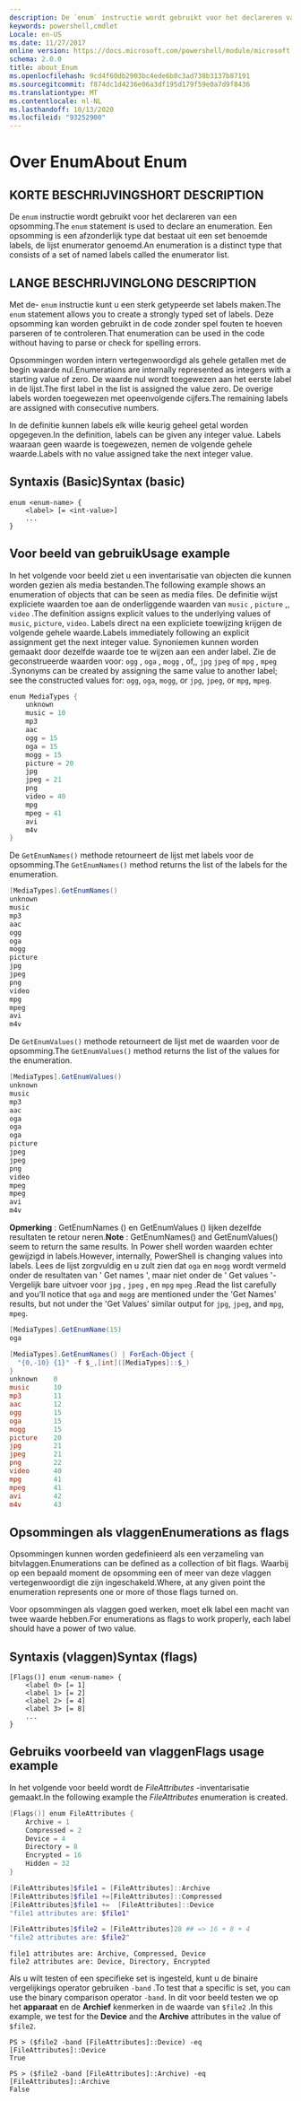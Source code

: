 ```yaml
---
description: De `enum` instructie wordt gebruikt voor het declareren van een opsomming. Een opsomming is een afzonderlijk type dat bestaat uit een set benoemde labels, de lijst enumerator genoemd.
keywords: powershell,cmdlet
Locale: en-US
ms.date: 11/27/2017
online version: https://docs.microsoft.com/powershell/module/microsoft.powershell.core/about/about_enum?view=powershell-7&WT.mc_id=ps-gethelp
schema: 2.0.0
title: about_Enum
ms.openlocfilehash: 9cd4f60db2903bc4ede6b0c3ad738b3137b87191
ms.sourcegitcommit: f874dc1d4236e06a3df195d179f59e0a7d9f8436
ms.translationtype: MT
ms.contentlocale: nl-NL
ms.lasthandoff: 10/13/2020
ms.locfileid: "93252900"
---
```

# <a name="about-enum"></a><span data-ttu-id="e7e60-105">Over Enum</span><span class="sxs-lookup"><span data-stu-id="e7e60-105">About Enum</span></span>

## <a name="short-description"></a><span data-ttu-id="e7e60-106">KORTE BESCHRIJVING</span><span class="sxs-lookup"><span data-stu-id="e7e60-106">SHORT DESCRIPTION</span></span>
<span data-ttu-id="e7e60-107">De `enum` instructie wordt gebruikt voor het declareren van een opsomming.</span><span class="sxs-lookup"><span data-stu-id="e7e60-107">The `enum` statement is used to declare an enumeration.</span></span> <span data-ttu-id="e7e60-108">Een opsomming is een afzonderlijk type dat bestaat uit een set benoemde labels, de lijst enumerator genoemd.</span><span class="sxs-lookup"><span data-stu-id="e7e60-108">An enumeration is a distinct type that consists of a set of named labels called the enumerator list.</span></span>

## <a name="long-description"></a><span data-ttu-id="e7e60-109">LANGE BESCHRIJVING</span><span class="sxs-lookup"><span data-stu-id="e7e60-109">LONG DESCRIPTION</span></span>

<span data-ttu-id="e7e60-110">Met de- `enum` instructie kunt u een sterk getypeerde set labels maken.</span><span class="sxs-lookup"><span data-stu-id="e7e60-110">The `enum` statement allows you to create a strongly typed set of labels.</span></span> <span data-ttu-id="e7e60-111">Deze opsomming kan worden gebruikt in de code zonder spel fouten te hoeven parseren of te controleren.</span><span class="sxs-lookup"><span data-stu-id="e7e60-111">That enumeration can be used in the code without having to parse or check for spelling errors.</span></span>

<span data-ttu-id="e7e60-112">Opsommingen worden intern vertegenwoordigd als gehele getallen met de begin waarde nul.</span><span class="sxs-lookup"><span data-stu-id="e7e60-112">Enumerations are internally represented as integers with a starting value of zero.</span></span> <span data-ttu-id="e7e60-113">De waarde nul wordt toegewezen aan het eerste label in de lijst.</span><span class="sxs-lookup"><span data-stu-id="e7e60-113">The first label in the list is assigned the value zero.</span></span> <span data-ttu-id="e7e60-114">De overige labels worden toegewezen met opeenvolgende cijfers.</span><span class="sxs-lookup"><span data-stu-id="e7e60-114">The remaining labels are assigned with consecutive numbers.</span></span>

<span data-ttu-id="e7e60-115">In de definitie kunnen labels elk wille keurig geheel getal worden opgegeven.</span><span class="sxs-lookup"><span data-stu-id="e7e60-115">In the definition, labels can be given any integer value.</span></span> <span data-ttu-id="e7e60-116">Labels waaraan geen waarde is toegewezen, nemen de volgende gehele waarde.</span><span class="sxs-lookup"><span data-stu-id="e7e60-116">Labels with no value assigned take the next integer value.</span></span>

## <a name="syntax-basic"></a><span data-ttu-id="e7e60-117">Syntaxis (Basic)</span><span class="sxs-lookup"><span data-stu-id="e7e60-117">Syntax (basic)</span></span>

```syntax
enum <enum-name> {
    <label> [= <int-value>]
    ...
}
```

## <a name="usage-example"></a><span data-ttu-id="e7e60-118">Voor beeld van gebruik</span><span class="sxs-lookup"><span data-stu-id="e7e60-118">Usage example</span></span>

<span data-ttu-id="e7e60-119">In het volgende voor beeld ziet u een inventarisatie van objecten die kunnen worden gezien als media bestanden.</span><span class="sxs-lookup"><span data-stu-id="e7e60-119">The following example shows an enumeration of objects that can be seen as media files.</span></span> <span data-ttu-id="e7e60-120">De definitie wijst expliciete waarden toe aan de onderliggende waarden van `music` , `picture` ,, `video` .</span><span class="sxs-lookup"><span data-stu-id="e7e60-120">The definition assigns explicit values to the underlying values of `music`, `picture`, `video`.</span></span> <span data-ttu-id="e7e60-121">Labels direct na een expliciete toewijzing krijgen de volgende gehele waarde.</span><span class="sxs-lookup"><span data-stu-id="e7e60-121">Labels immediately following an explicit assignment get the next integer value.</span></span> <span data-ttu-id="e7e60-122">Synoniemen kunnen worden gemaakt door dezelfde waarde toe te wijzen aan een ander label. Zie de geconstrueerde waarden voor: `ogg` , `oga` , `mogg` , of,, `jpg` `jpeg` of `mpg` , `mpeg` .</span><span class="sxs-lookup"><span data-stu-id="e7e60-122">Synonyms can be created by assigning the same value to another label; see the constructed values for: `ogg`, `oga`, `mogg`, or `jpg`, `jpeg`, or `mpg`, `mpeg`.</span></span>

```powershell
enum MediaTypes {
    unknown
    music = 10
    mp3
    aac
    ogg = 15
    oga = 15
    mogg = 15
    picture = 20
    jpg
    jpeg = 21
    png
    video = 40
    mpg
    mpeg = 41
    avi
    m4v
}
```

<span data-ttu-id="e7e60-123">De `GetEnumNames()` methode retourneert de lijst met labels voor de opsomming.</span><span class="sxs-lookup"><span data-stu-id="e7e60-123">The `GetEnumNames()` method returns the list of the labels for the enumeration.</span></span>

```powershell
[MediaTypes].GetEnumNames()
unknown
music
mp3
aac
ogg
oga
mogg
picture
jpg
jpeg
png
video
mpg
mpeg
avi
m4v
```

<span data-ttu-id="e7e60-124">De `GetEnumValues()` methode retourneert de lijst met de waarden voor de opsomming.</span><span class="sxs-lookup"><span data-stu-id="e7e60-124">The `GetEnumValues()` method returns the list of the values for the enumeration.</span></span>

```powershell
[MediaTypes].GetEnumValues()
unknown
music
mp3
aac
oga
oga
oga
picture
jpeg
jpeg
png
video
mpeg
mpeg
avi
m4v
```

<span data-ttu-id="e7e60-125">**Opmerking** : GetEnumNames () en GetEnumValues () lijken dezelfde resultaten te retour neren.</span><span class="sxs-lookup"><span data-stu-id="e7e60-125">**Note** : GetEnumNames() and GetEnumValues() seem to return the same results.</span></span>
<span data-ttu-id="e7e60-126">In Power shell worden waarden echter gewijzigd in labels.</span><span class="sxs-lookup"><span data-stu-id="e7e60-126">However, internally, PowerShell is changing values into labels.</span></span> <span data-ttu-id="e7e60-127">Lees de lijst zorgvuldig en u zult zien dat `oga` en `mogg` wordt vermeld onder de resultaten van ' Get names ', maar niet onder de ' Get values '-Vergelijk bare uitvoer voor `jpg` , `jpeg` , en `mpg` `mpeg` .</span><span class="sxs-lookup"><span data-stu-id="e7e60-127">Read the list carefully and you'll notice that `oga` and `mogg` are mentioned under the 'Get Names' results, but not under the 'Get Values' similar output for `jpg`, `jpeg`, and `mpg`, `mpeg`.</span></span>

```powershell
[MediaTypes].GetEnumName(15)
oga

[MediaTypes].GetEnumNames() | ForEach-Object {
  "{0,-10} {1}" -f $_,[int]([MediaTypes]::$_)
}
unknown    0
music      10
mp3        11
aac        12
ogg        15
oga        15
mogg       15
picture    20
jpg        21
jpeg       21
png        22
video      40
mpg        41
mpeg       41
avi        42
m4v        43
```

## <a name="enumerations-as-flags"></a><span data-ttu-id="e7e60-128">Opsommingen als vlaggen</span><span class="sxs-lookup"><span data-stu-id="e7e60-128">Enumerations as flags</span></span>

<span data-ttu-id="e7e60-129">Opsommingen kunnen worden gedefinieerd als een verzameling van bitvlaggen.</span><span class="sxs-lookup"><span data-stu-id="e7e60-129">Enumerations can be defined as a collection of bit flags.</span></span>
<span data-ttu-id="e7e60-130">Waarbij op een bepaald moment de opsomming een of meer van deze vlaggen vertegenwoordigt die zijn ingeschakeld.</span><span class="sxs-lookup"><span data-stu-id="e7e60-130">Where, at any given point the enumeration represents one or more of those flags turned on.</span></span>

<span data-ttu-id="e7e60-131">Voor opsommingen als vlaggen goed werken, moet elk label een macht van twee waarde hebben.</span><span class="sxs-lookup"><span data-stu-id="e7e60-131">For enumerations as flags to work properly, each label should have a power of two value.</span></span>

## <a name="syntax-flags"></a><span data-ttu-id="e7e60-132">Syntaxis (vlaggen)</span><span class="sxs-lookup"><span data-stu-id="e7e60-132">Syntax (flags)</span></span>

```syntax
[Flags()] enum <enum-name> {
    <label 0> [= 1]
    <label 1> [= 2]
    <label 2> [= 4]
    <label 3> [= 8]
    ...
}
```

## <a name="flags-usage-example"></a><span data-ttu-id="e7e60-133">Gebruiks voorbeeld van vlaggen</span><span class="sxs-lookup"><span data-stu-id="e7e60-133">Flags usage example</span></span>

<span data-ttu-id="e7e60-134">In het volgende voor beeld wordt de *FileAttributes* -inventarisatie gemaakt.</span><span class="sxs-lookup"><span data-stu-id="e7e60-134">In the following example the *FileAttributes* enumeration is created.</span></span>

```powershell
[Flags()] enum FileAttributes {
    Archive = 1
    Compressed = 2
    Device = 4
    Directory = 8
    Encrypted = 16
    Hidden = 32
}

[FileAttributes]$file1 = [FileAttributes]::Archive
[FileAttributes]$file1 +=[FileAttributes]::Compressed
[FileAttributes]$file1 +=  [FileAttributes]::Device
"file1 attributes are: $file1"

[FileAttributes]$file2 = [FileAttributes]28 ## => 16 + 8 + 4
"file2 attributes are: $file2"
```

```output
file1 attributes are: Archive, Compressed, Device
file2 attributes are: Device, Directory, Encrypted
```

<span data-ttu-id="e7e60-135">Als u wilt testen of een specifieke set is ingesteld, kunt u de binaire vergelijkings operator gebruiken `-band` .</span><span class="sxs-lookup"><span data-stu-id="e7e60-135">To test that a specific is set, you can use the binary comparison operator `-band`.</span></span> <span data-ttu-id="e7e60-136">In dit voor beeld testen we op het **apparaat** en de **Archief** kenmerken in de waarde van `$file2` .</span><span class="sxs-lookup"><span data-stu-id="e7e60-136">In this example, we test for the **Device** and the **Archive** attributes in the value of `$file2`.</span></span>

```
PS > ($file2 -band [FileAttributes]::Device) -eq [FileAttributes]::Device
True

PS > ($file2 -band [FileAttributes]::Archive) -eq [FileAttributes]::Archive
False
```
